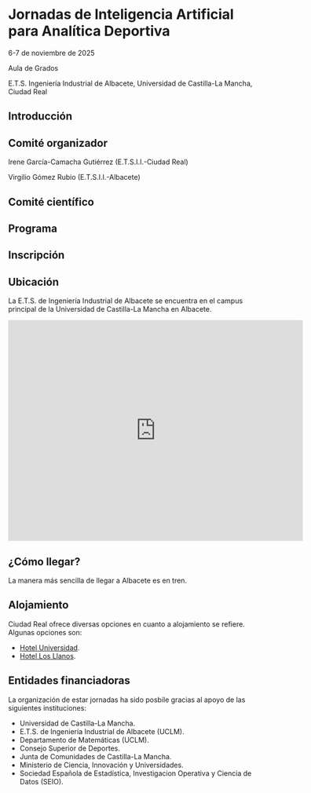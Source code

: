 # Jornadas de Inteligencia Artificial para Analítica Deportiva

6-7 de noviembre de 2025

Aula de Grados

E.T.S. Ingeniería Industrial de Albacete, Universidad de Castilla-La Mancha, Ciudad Real

## Introducción

## Comité organizador

Irene García-Camacha Gutiérrez (E.T.S.I.I.-Ciudad Real)

Virgilio Gómez Rubio (E.T.S.I.I.-Albacete)

## Comité científico



## Programa

## Inscripción

## Ubicación

La E.T.S. de Ingeniería Industrial de Albacete se encuentra en el campus principal de la Universidad de Castilla-La Mancha en Albacete.

<iframe src="https://www.google.com/maps/embed?pb=!1m18!1m12!1m3!1d4159.696319983481!2d-1.8585480231581228!3d38.9788278717068!2m3!1f0!2f0!3f0!3m2!1i1024!2i768!4f13.1!3m3!1m2!1s0xd665f9d84eb1493%3A0x93a04604e9ffb1c2!2sEscuela%20T%C3%A9cnica%20Superior%20de%20Ingenier%C3%ADa%20Industrial!5e1!3m2!1ses!2ses!4v1761669331915!5m2!1ses!2ses" width="600" height="450" style="border:0;" allowfullscreen="" loading="lazy" referrerpolicy="no-referrer-when-downgrade"></iframe>

## ¿Cómo llegar?

La manera más sencilla de llegar a Albacete es en tren.

## Alojamiento

Ciudad Real ofrece diversas opciones en cuanto a alojamiento se refiere. Algunas opciones son:

* [Hotel Universidad](https://www.hoteluniversidad.com).
* [Hotel Los Llanos](https://www.sercotelhoteles.com/es/hotel-los-llanos).

## Entidades financiadoras

La organización de estar jornadas ha sido posbile gracias al apoyo de las siguientes instituciones:

* Universidad de Castilla-La Mancha.
* E.T.S. de Ingeniería Industrial de Albacete (UCLM).
* Departamento de Matemáticas (UCLM).
* Consejo Superior de Deportes.
* Junta de Comunidades de Castilla-La Mancha.
* Ministerio de Ciencia, Innovación y Universidades.
* Sociedad Española de Estadística, Investigacion Operativa y Ciencia de Datos (SEIO).

